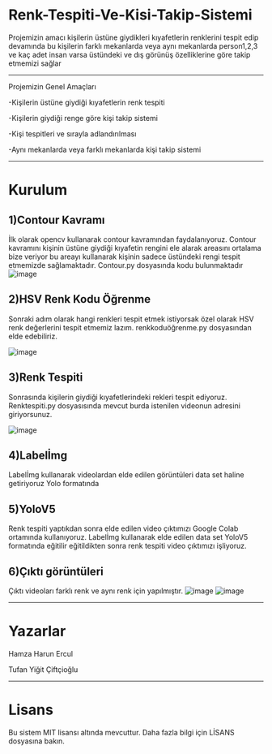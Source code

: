 # Renk-Tespiti-Ve-Kisi-Takip-Sistemi

Projemizin amacı kişilerin üstüne giydikleri kıyafetlerin renklerini tespit edip devamında bu kişilerin farklı mekanlarda veya aynı mekanlarda person1,2,3 ve kaç adet insan varsa üstündeki ve dış görünüş özelliklerine göre takip etmemizi sağlar

-----------------------------------------------------------------------------------------------------------------------------------------------------------------------
Projemizin Genel Amaçları

-Kişilerin üstüne giydiği kıyafetlerin renk tespiti

-Kişilerin giydiği renge göre kişi takip sistemi

-Kişi tespitleri ve sırayla adlandırılması

-Aynı mekanlarda veya farklı mekanlarda kişi takip sistemi

-------------------------------------------------------------------------------------------------------------------------------------------------------------------------
# Kurulum

1)Contour Kavramı
-----

İlk olarak opencv kullanarak contour kavramından faydalanıyoruz. Contour kavramını kişinin üstüne giydiği kıyafetin rengini ele alarak areasını ortalama bize veriyor bu areayı kullanarak kişinin sadece üstündeki rengi tespit etmemizde sağlamaktadır. Contour.py dosyasında kodu bulunmaktadır
![image](https://user-images.githubusercontent.com/105969081/216791851-4c0e9a46-7a77-4cc9-9b7e-ac2b327237c9.png)

2)HSV Renk Kodu Öğrenme
-----

Sonraki adım olarak hangi renkleri tespit etmek istiyorsak özel olarak HSV renk değerlerini tespit etmemiz lazım. renkkoduöğrenme.py dosyasından elde edebiliriz.

![image](https://user-images.githubusercontent.com/105969081/216792178-68d77374-f765-4dc1-a11b-392cceb98007.png)

3)Renk Tespiti
-----

Sonrasında kişilerin giydiği kıyafetlerindeki rekleri tespit ediyoruz. Renktespiti.py dosyasısında mevcut burda istenilen videonun adresini giriyorsunuz.

![image](https://user-images.githubusercontent.com/105969081/216792546-95a71190-283b-4445-aa4c-02fc0d71504a.png) 


4)Labelİmg
-----

Labelİmg kullanarak videolardan elde edilen görüntüleri data set haline getiriyoruz Yolo formatında

5)YoloV5
-----

Renk tespiti yaptıkdan sonra elde edilen video çıktımızı Google Colab ortamında kullanıyoruz. Labelİmg kullanarak elde edilen data set YoloV5 formatında eğitilir eğitildikten sonra renk tespiti video çıktımızı işliyoruz.


6)Çıktı görüntüleri
-----

Çıktı videoları farklı renk ve aynı renk için yapılmıştır.
![image](https://user-images.githubusercontent.com/105969081/216792600-81f9fe6c-56ca-45e5-955b-2c12c24ee691.png) ![image](https://user-images.githubusercontent.com/105969081/216792619-630ab7cd-18e8-474b-8526-d18e21e38f3e.png)

-----------------------------------------------------------------------------------------------------------------------------------------------------------------------

# Yazarlar
Hamza Harun Ercul 

Tufan Yiğit Çiftçioğlu

-----------------------------------------------------------------------------------------------------------------------------------------------------------------------

# Lisans
Bu sistem MIT lisansı altında mevcuttur. Daha fazla bilgi için LİSANS dosyasına bakın.



